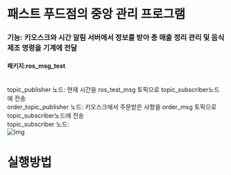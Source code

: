 패스트 푸드점의 중앙 관리 프로그램
=================================
### 기능: 키오스크와 시간 알림 서버에서 정보를 받아 총 매출 정리 관리 및 음식제조 명령을 기계에 전달<br>
#### 패키지:ros_msg_test 
<br>topic_publisher 노드: 현재 시간을 ros_test_msg 토픽으로 topic_subscriber노드에 전송
<br>order_topic_publisher 노드: 키오스크에서 주문받은 사항을 order_msg 토픽으로 topic_subscriber노드에 전송
<br>
topic_subscriber 노드: 
<br>
![img](https://user-images.githubusercontent.com/63354563/123586847-5154d800-d820-11eb-8c4e-8eadf23de1d2.png)


# 실행방법
